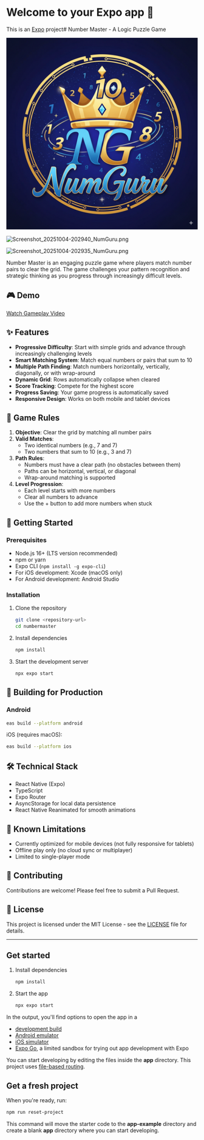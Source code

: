 # Welcome to your Expo app 👋

This is an [Expo](https://expo.dev) project# Number Master - A Logic Puzzle Game

![Game Screenshot](./assets/images/icon.png)

![Screenshot_20251004-202940_NumGuru.png](https://github.com/user-attachments/assets/646fa2a9-7f9c-4d3b-97cd-d711ef02a3b8)

![Screenshot_20251004-202935_NumGuru.png](https://github.com/user-attachments/assets/4e4dfefb-d684-450a-998e-ff62bb757a6a)

Number Master is an engaging puzzle game where players match number pairs to clear the grid. The game challenges your pattern recognition and strategic thinking as you progress through increasingly difficult levels.

## 🎮 Demo

[Watch Gameplay Video](https://drive.google.com/file/d/19EFbPsO1DSrnB47LDQVAXfvY3CDTCBVa/view?usp=sharing)

## ✨ Features

- **Progressive Difficulty**: Start with simple grids and advance through increasingly challenging levels
- **Smart Matching System**: Match equal numbers or pairs that sum to 10
- **Multiple Path Finding**: Match numbers horizontally, vertically, diagonally, or with wrap-around
- **Dynamic Grid**: Rows automatically collapse when cleared
- **Score Tracking**: Compete for the highest score
- **Progress Saving**: Your game progress is automatically saved
- **Responsive Design**: Works on both mobile and tablet devices

## 🎯 Game Rules

1. **Objective**: Clear the grid by matching all number pairs
2. **Valid Matches**:
   - Two identical numbers (e.g., 7 and 7)
   - Two numbers that sum to 10 (e.g., 3 and 7)
3. **Path Rules**:
   - Numbers must have a clear path (no obstacles between them)
   - Paths can be horizontal, vertical, or diagonal
   - Wrap-around matching is supported
4. **Level Progression**:
   - Each level starts with more numbers
   - Clear all numbers to advance
   - Use the + button to add more numbers when stuck

## 🚀 Getting Started

### Prerequisites

- Node.js 16+ (LTS version recommended)
- npm or yarn
- Expo CLI (`npm install -g expo-cli`)
- For iOS development: Xcode (macOS only)
- For Android development: Android Studio

### Installation

1. Clone the repository
   ```bash
   git clone <repository-url>
   cd numbermaster
   ```

2. Install dependencies
   ```bash
   npm install
   ```

3. Start the development server
   ```bash
   npx expo start
   ```


## 📱 Building for Production

### Android
```bash
eas build --platform android
```

iOS (requires macOS):
```bash
eas build --platform ios
```

## 🛠️ Technical Stack

- React Native (Expo)
- TypeScript
- Expo Router
- AsyncStorage for local data persistence
- React Native Reanimated for smooth animations

## 📝 Known Limitations

- Currently optimized for mobile devices (not fully responsive for tablets)
- Offline play only (no cloud sync or multiplayer)
- Limited to single-player mode

## 🤝 Contributing

Contributions are welcome! Please feel free to submit a Pull Request.

## 📄 License

This project is licensed under the MIT License - see the [LICENSE](LICENSE) file for details.

---



## Get started

1. Install dependencies

   ```bash
   npm install
   ```

2. Start the app

   ```bash
   npx expo start
   ```

In the output, you'll find options to open the app in a

- [development build](https://docs.expo.dev/develop/development-builds/introduction/)
- [Android emulator](https://docs.expo.dev/workflow/android-studio-emulator/)
- [iOS simulator](https://docs.expo.dev/workflow/ios-simulator/)
- [Expo Go](https://expo.dev/go), a limited sandbox for trying out app development with Expo

You can start developing by editing the files inside the **app** directory. This project uses [file-based routing](https://docs.expo.dev/router/introduction).

## Get a fresh project

When you're ready, run:

```bash
npm run reset-project
```

This command will move the starter code to the **app-example** directory and create a blank **app** directory where you can start developing.




